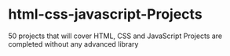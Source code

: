 # html-css-javascript-Projects
50 projects that will cover HTML, CSS and JavaScript 
Projects are completed without any advanced library
